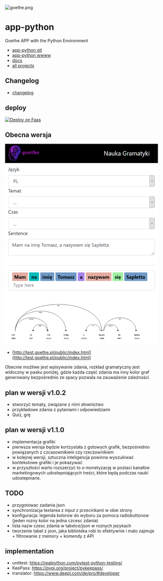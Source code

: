 ![goethe.png](https://logo.goethe.pl/2/default.png)

# app-python
Goethe APP with the Python Environment

+ [app-python git](https://github.com/goethe-pl/app-python)
+ [app-python wwww](https://goethe-pl.github.io/app-python/)
+ [docs](https://github.com/goethe-pl/docs)
+ [all projects](https://github.com/goethe-pl/)

## Changelog
+ [changelog](changelog.md)

## deploy

<a href="http://app.faas.ovh?cdn=https://github.com/goethe-pl/app-python">
  <img src="https://button.faas.ovh/deploy.on.faas.png" alt="Deploy on Faas">
</a>

## Obecna wersja

![firefox_2020-07-18_16-44-17.png](docs/firefox_2020-07-18_16-44-17.png)

+ [http://test.goethe.pl/public/index.html](http://test.goethe.pl/public/index.html)

Obecnie możliwe jest wpisywanie zdania,
rozkład gramatyczny jest widoczny w pasku poniżej, gdzie każda część zdania ma inny kolor
graf generowany bezpośrednio ze spacy pozwala na zauważenie zależności

## plan w wersji v1.0.2
+ stworzyć tematy, związane z nimi słownictwo
+ przykładowe zdania z pytaniami i odpowiedziami
+ Quiz, grę 
 
## plan w wersji v1.1.0
+ implementacja grafiki
+ pierwsza wersja będzie kortzystała z gotowych grafik, bezpośrednio powiązanych z czcasownikiem czy rzeczownikiem
+ w kolejnej wersji, sztuczna inteligencja powinna wyszukiwać kontekstowe grafiki i je pokazywać
+ w przyszłości warto rozszerzyć to o monetyzację
 w postaci kanałów marketingowych udostepniających treści, które będą podczas nauki udostepniane.


## TODO

+ przygotowac zadania json
+ synchronizacja textarea z input z przecinkami w obie strony
+ konfiguracja: legenda kolorow do wyboru za pomoca radiobuttonow (jeden rozny kolor na jedna czcesc zdania)
+ lista nazw czesc zdania w tabelce/json w roznych jezykach
+ tworzenie tabel z json, jaka biblioteka robi to efektywnie i malo zajmuje + filtrowanie z memory + komendy z API

## implementation
+ unittest: https://realpython.com/pytest-python-testing/
+ KeePass: https://pypi.org/project/pykeepass/
+ translator: https://www.deepl.com/de/pro/#developer
